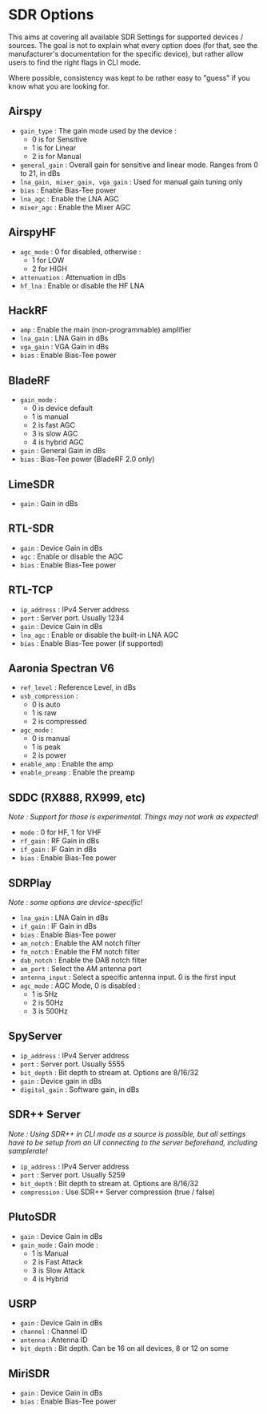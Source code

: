 # SDR Options

This aims at covering all available SDR Settings for supported devices / sources. The goal is not to explain what every option does (for that, see the manufacturer's documentation for the specific device), but rather allow users to find the right flags in CLI mode.  

Where possible, consistency was kept to be rather easy to "guess" if you know what you are looking for.

## Airspy

- `gain_type` : The gain mode used by the device :
    - 0 is for Sensitive
    - 1 is for Linear
    - 2 is for Manual
- `general_gain` : Overall gain for sensitive and linear mode. Ranges from 0 to 21, in dBs
- `lna_gain, mixer_gain, vga_gain` : Used for manual gain tuning only
- `bias` : Enable Bias-Tee power
- `lna_agc` : Enable the LNA AGC
- `mixer_agc` : Enable the Mixer AGC

## AirspyHF

- `agc_mode` : 0 for disabled, otherwise :
    - 1 for LOW
    - 2 for HIGH
- `attenuation` : Attenuation in dBs
- `hf_lna` : Enable or disable the HF LNA

## HackRF

- `amp` : Enable the main (non-programmable) amplifier
- `lna_gain` : LNA Gain in dBs
- `vga_gain` : VGA Gain in dBs
- `bias` : Enable Bias-Tee power

## BladeRF

- `gain_mode` : 
    - 0 is device default
    - 1 is manual
    - 2 is fast AGC
    - 3 is slow AGC
    - 4 is hybrid AGC
- `gain` : General Gain in dBs
- `bias` : Bias-Tee power (BladeRF 2.0 only)

## LimeSDR

- `gain` : Gain in dBs

## RTL-SDR

- `gain` : Device Gain in dBs
- `agc` : Enable or disable the AGC
- `bias` : Enable Bias-Tee power

## RTL-TCP

- `ip_address` : IPv4 Server address
- `port` : Server port. Usually 1234
- `gain` : Device Gain in dBs
- `lna_agc` : Enable or disable the built-in LNA AGC
- `bias` : Enable Bias-Tee power (if supported)

## Aaronia Spectran V6

- `ref_level` : Reference Level, in dBs
- `usb_compression` : 
    - 0 is auto
    - 1 is raw
    - 2 is compressed
- `agc_mode` : 
    - 0 is manual
    - 1 is peak
    - 2 is power
- `enable_amp` : Enable the amp
- `enable_preamp` : Enable the preamp

## SDDC (RX888, RX999, etc)

*Note : Support for those is experimental. Things may not work as expected!*

- `mode` : 0 for HF, 1 for VHF
- `rf_gain` : RF Gain in dBs
- `if_gain` : IF Gain in dBs
- `bias` : Enable Bias-Tee power

## SDRPlay

*Note : some options are device-specific!*

- `lna_gain` : LNA Gain in dBs
- `if_gain` : IF Gain in dBs
- `bias` : Enable Bias-Tee power
- `am_notch` : Enable the AM notch filter
- `fm_notch` : Enable the FM notch filter
- `dab_notch` : Enable the DAB notch filter
- `am_port` : Select the AM antenna port
- `antenna_input` : Select a specific antenna input. 0 is the first input
- `agc_mode` : AGC Mode, 0 is disabled :
    - 1 is 5Hz
    - 2 is 50Hz
    - 3 is 500Hz

## SpyServer

- `ip_address` : IPv4 Server address
- `port` : Server port. Usually 5555
- `bit_depth` : Bit depth to stream at. Options are 8/16/32
- `gain` : Device gain in dBs
- `digital_gain` : Software gain, in dBs

## SDR++ Server

*Note : Using SDR++ in CLI mode as a source is possible, but all settings have to be setup from an UI connecting to the server beforehand, including samplerate!*

- `ip_address` : IPv4 Server address
- `port` : Server port. Usually 5259
- `bit_depth` : Bit depth to stream at. Options are 8/16/32
- `compression` : Use SDR++ Server compression (true / false)

## PlutoSDR

- `gain` : Device Gain in dBs
- `gain_mode` : Gain mode :
    - 1 is Manual
    - 2 is Fast Attack
    - 3 is Slow Attack
    - 4 is Hybrid

## USRP

- `gain` : Device Gain in dBs
- `channel` : Channel ID
- `antenna` : Antenna ID
- `bit_depth` : Bit depth. Can be 16 on all devices, 8 or 12 on some

## MiriSDR

- `gain` : Device Gain in dBs
- `bias` : Enable Bias-Tee power
